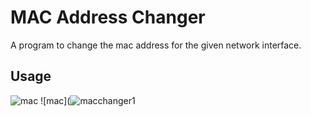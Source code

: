 # MAC Address Changer
A program to change the mac address for the given network interface.

## Usage
![mac](https://user-images.githubusercontent.com/55252902/125828091-efbc6b38-ee22-4d09-8f60-1bdd8043be2a.png)
![mac](![macchanger1](https://user-images.githubusercontent.com/55252902/135542001-32ffe6d4-7a03-471b-9144-aab6cba4db7f.png)




